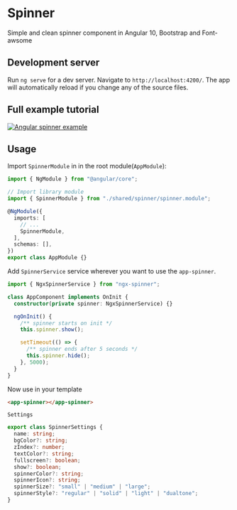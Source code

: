# Spinner

Simple and clean spinner component in Angular 10, Bootstrap and Font-awsome

## Development server

Run `ng serve` for a dev server. Navigate to `http://localhost:4200/`. The app will automatically reload if you change any of the source files.

## Full example tutorial

[![Angular spinner example](http://img.youtube.com/vi/slsK2wXUah0/0.jpg)](http://www.youtube.com/watch?v=slsK2wXUah0 "Angular create spinner component full tutorial")

## Usage

Import `SpinnerModule` in in the root module(`AppModule`):

```typescript
import { NgModule } from "@angular/core";

// Import library module
import { SpinnerModule } from "./shared/spinner/spinner.module";

@NgModule({
  imports: [
    // ...
    SpinnerModule,
  ],
  schemas: [],
})
export class AppModule {}
```

Add `SpinnerService` service wherever you want to use the `app-spinner`.

```typescript
import { NgxSpinnerService } from "ngx-spinner";

class AppComponent implements OnInit {
  constructor(private spinner: NgxSpinnerService) {}

  ngOnInit() {
    /** spinner starts on init */
    this.spinner.show();

    setTimeout(() => {
      /** spinner ends after 5 seconds */
      this.spinner.hide();
    }, 5000);
  }
}
```

Now use in your template

```html
<app-spinner></app-spinner>
```

`Settings `

```typescript
export class SpinnerSettings {
  name: string;
  bgColor?: string;
  zIndex?: number;
  textColor?: string;
  fullscreen?: boolean;
  show?: boolean;
  spinnerColor?: string;
  spinnerIcon?: string;
  spinnerSize?: "small" | "medium" | "large";
  spinnerStyle?: "regular" | "solid" | "light" | "dualtone";
}
```
